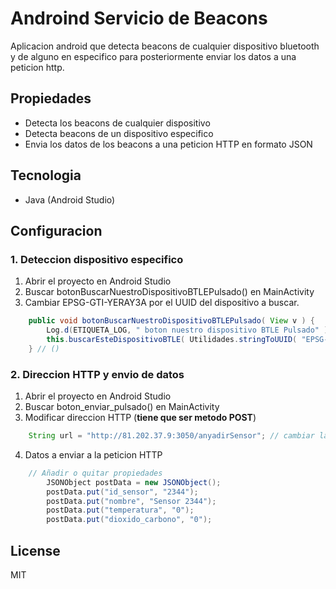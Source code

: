 # Androind Servicio de Beacons

Aplicacion android que detecta beacons de cualquier dispositivo bluetooth y de alguno en especifico para posteriormente enviar los datos a una peticion http.

## Propiedades

- Detecta los beacons de cualquier dispositivo
- Detecta beacons de un dispositivo especifico
- Envia los datos de los beacons a una peticion HTTP en formato JSON

## Tecnologia
- Java (Android Studio)

## Configuracion
### 1. Deteccion dispositivo especifico
1.  Abrir el proyecto en Android Studio
2.  Buscar botonBuscarNuestroDispositivoBTLEPulsado() en MainActivity
3.  Cambiar EPSG-GTI-YERAY3A por el UUID del dispositivo a buscar.
```java
    public void botonBuscarNuestroDispositivoBTLEPulsado( View v ) {
        Log.d(ETIQUETA_LOG, " boton nuestro dispositivo BTLE Pulsado" );
        this.buscarEsteDispositivoBTLE( Utilidades.stringToUUID( "EPSG-GTI-YERAY3A" ) );
    } // ()
```
### 2. Direccion HTTP y envio de datos
1.  Abrir el proyecto en Android Studio
2.  Buscar boton_enviar_pulsado() en MainActivity
3.  Modificar direccion HTTP (**tiene que ser metodo POST**)
```java
    String url = "http://81.202.37.9:3050/anyadirSensor"; // cambiar la url de envio de datos
```
4. Datos a enviar a la peticion HTTP 
```java
    // Añadir o quitar propiedades
        JSONObject postData = new JSONObject(); 
        postData.put("id_sensor", "2344");
        postData.put("nombre", "Sensor 2344");
        postData.put("temperatura", "0");
        postData.put("dioxido_carbono", "0");
```
## License

MIT

